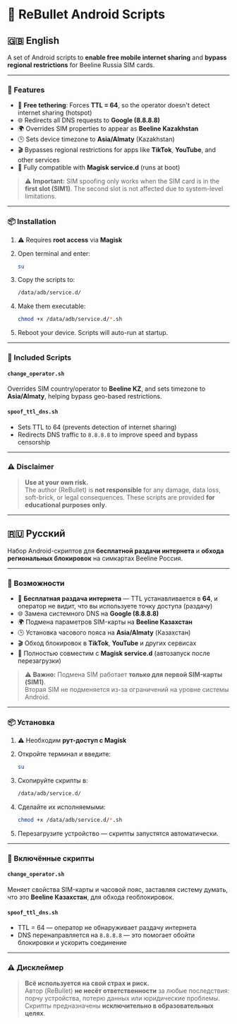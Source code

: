# 📡 ReBullet Android Scripts

## 🇬🇧 English

A set of Android scripts to **enable free mobile internet sharing** and **bypass regional restrictions** for Beeline Russia SIM cards.

---

### 🚀 Features

- 📶 **Free tethering**: Forces **TTL = 64**, so the operator doesn't detect internet sharing (hotspot)
- 🌐 Redirects all DNS requests to **Google (8.8.8.8)**
- 🌍 Overrides SIM properties to appear as **Beeline Kazakhstan**
- 🕒 Sets device timezone to **Asia/Almaty** (Kazakhstan)
- 🎬 Bypasses regional restrictions for apps like **TikTok**, **YouTube**, and other services
- 🧩 Fully compatible with **Magisk service.d** (runs at boot)

> ⚠️ **Important:** SIM spoofing only works when the SIM card is in the **first slot (SIM1)**. The second slot is not affected due to system-level limitations.

---

### 📦 Installation

1. ⚠️ Requires **root access** via **Magisk**
2. Open terminal and enter:

    ```sh
    su
    ```

3. Copy the scripts to:

    ```sh
    /data/adb/service.d/
    ```

4. Make them executable:

    ```sh
    chmod +x /data/adb/service.d/*.sh
    ```

5. Reboot your device. Scripts will auto-run at startup.

---

### 📁 Included Scripts

#### `change_operator.sh`
Overrides SIM country/operator to **Beeline KZ**, and sets timezone to **Asia/Almaty**, helping bypass geo-based restrictions.

#### `spoof_ttl_dns.sh`
- Sets TTL to 64 (prevents detection of internet sharing)
- Redirects DNS traffic to `8.8.8.8` to improve speed and bypass censorship

---

### ⚠️ Disclaimer

> **Use at your own risk.**  
> The author (ReBullet) is **not responsible** for any damage, data loss, soft-brick, or legal consequences. These scripts are provided **for educational purposes only**.

---

## 🇷🇺 Русский

Набор Android-скриптов для **бесплатной раздачи интернета** и **обхода региональных блокировок** на симкартах Beeline Россия.

---

### 🚀 Возможности

- 📶 **Бесплатная раздача интернета** — TTL устанавливается в **64**, и оператор не видит, что вы используете точку доступа (раздачу)
- 🌐 Замена системного DNS на **Google (8.8.8.8)**
- 🌍 Подмена параметров SIM-карты на **Beeline Казахстан**
- 🕒 Установка часового пояса на **Asia/Almaty** (Казахстан)
- 🎬 Обход блокировок в **TikTok**, **YouTube** и других сервисах
- 🧩 Полностью совместим с **Magisk service.d** (автозапуск после перезагрузки)

> ⚠️ **Важно:** Подмена SIM работает **только для первой SIM-карты (SIM1)**.  
> Вторая SIM не подменяется из-за ограничений на уровне системы Android.

---

### 📦 Установка

1. ⚠️ Необходим **рут-доступ с Magisk**
2. Откройте терминал и введите:

    ```sh
    su
    ```

3. Скопируйте скрипты в:

    ```sh
    /data/adb/service.d/
    ```

4. Сделайте их исполняемыми:

    ```sh
    chmod +x /data/adb/service.d/*.sh
    ```

5. Перезагрузите устройство — скрипты запустятся автоматически.

---

### 📁 Включённые скрипты

#### `change_operator.sh`
Меняет свойства SIM-карты и часовой пояс, заставляя систему думать, что это **Beeline Казахстан**, для обхода геоблокировок.

#### `spoof_ttl_dns.sh`
- TTL = 64 — оператор не обнаруживает раздачу интернета
- DNS перенаправляется на `8.8.8.8` — это помогает обойти блокировки и ускорить соединение

---

### ⚠️ Дисклеймер

> **Всё используется на свой страх и риск.**  
> Автор (ReBullet) **не несёт ответственности** за любые последствия: порчу устройства, потерю данных или юридические проблемы. Скрипты предназначены **исключительно в образовательных целях**.
